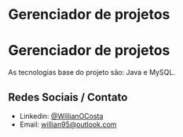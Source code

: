 # Gerenciador de projetos

# Gerenciador de projetos

As tecnologias base do projeto são: Java e MySQL.

## Redes Sociais / Contato

* Linkedin: [@WillianOCosta](https://www.linkedin.com/in/willianocosta/ "@WillinaOCosta")
* Email: willian95@outlook.com
